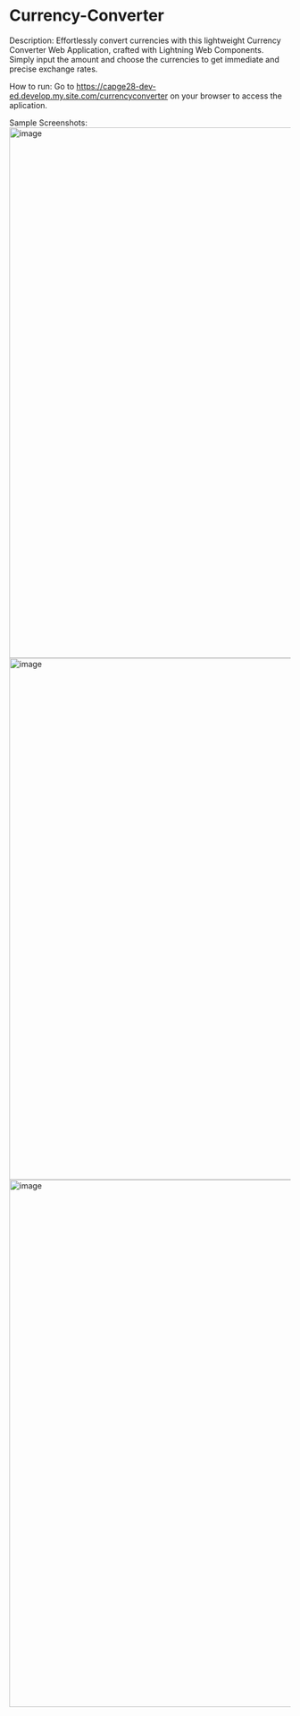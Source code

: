 # Currency-Converter
Description:
Effortlessly convert currencies with this lightweight Currency Converter Web Application, crafted with Lightning Web Components. Simply input the amount and choose the currencies to get immediate and precise exchange rates.

How to run: 
Go to https://capge28-dev-ed.develop.my.site.com/currencyconverter on your browser to access the aplication.

Sample Screenshots:
<img width="948" alt="image" src="https://github.com/paulSusmita/Currency-Converter/assets/162417267/e40eae26-daa1-478b-9cd1-15e0b6628aae">
<img width="932" alt="image" src="https://github.com/paulSusmita/Currency-Converter/assets/162417267/d0085aa9-37a9-4659-b4e4-d27b1a5734cf">
<img width="942" alt="image" src="https://github.com/paulSusmita/Currency-Converter/assets/162417267/ba7964ea-0b09-4cee-844e-7937cc3c8f5d">

